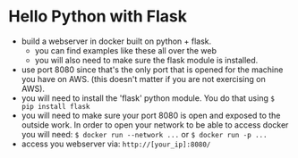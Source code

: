 # Hello Python with Flask

* build a webserver in docker built on python + flask.
    * you can find examples like these all over the web
    * you will also need to make sure the flask module is installed.
* use port 8080 since that's the only port that is opened for the machine
    you have on AWS. (this doesn't matter if you are not exercising on AWS).
* you will need to install the 'flask' python module. You do that using
    `$ pip install flask`
* you will need to make sure your port 8080 is open and exposed to the outside
    work.
    In order to open your network to be able to access docker you will need:
    `$ docker run --network ...`
    or
    `$ docker run -p ...`
* access you webserver via:
    `http://[your_ip]:8080/`
